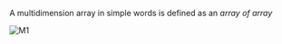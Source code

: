 A multidimension  array in simple words is defined as an *array of array* 

![M1](https://user-images.githubusercontent.com/66161514/147871794-ea6f23bb-8d02-4ee7-8183-760c234244e2.png)
